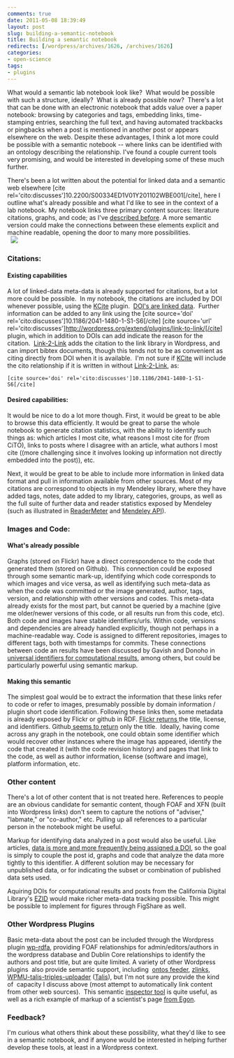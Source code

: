 ```yaml
---
comments: true
date: 2011-05-08 18:39:49
layout: post
slug: building-a-semantic-notebook
title: Building a semantic notebook
redirects: [/wordpress/archives/1626, /archives/1626]
categories:
- open-science
tags:
- plugins
---
```


What would a semantic lab notebook look like?  What would be possible with such a structure, ideally?  What is already possible now?  There's a lot that can be done with an electronic notebook that adds value over a paper notebook: browsing by categories and tags, embedding links, time-stamping entries, searching the full text, and having automated trackbacks or pingbacks when a post is mentioned in another post or appears elsewhere on the web.  Despite these advantages, I think a lot more could be possible with a semantic notebook -- where links can be identified with an ontology describing the relationship.  I've found a couple current tools very promising, and would be interested in developing some of these much further.  

There's been a lot written about the potential for linked data and a semantic web elsewhere [cite rel='cito:discusses']10.2200/S00334ED1V01Y201102WBE001[/cite], here I outline what's already possible and what I'd like to see in the context of a lab notebook. My notebook links three primary content sources: literature citations, graphs, and code; as I've [described before](http://www.carlboettiger.info/archives/211).  A more semantic version could make the connections between these elements explicit and machine readable, opening the door to many more possibilities.  
  
[![](http://www.carlboettiger.info/wp-content/uploads/2010/11/mynotebook-300x123.png)](http://www.carlboettiger.info/wp-content/uploads/2010/11/mynotebook.png)


### Citations:




#### Existing capabilities


A lot of linked-data meta-data is already supported for citations, but a lot more could be possible.  In my notebook, the citations are included by DOI whenever possible, using the [KCite](http://wordpress.org/extend/plugins/kcite/) plugin.  [DOI's are linked data](http://inkdroid.org/journal/2011/04/25/dois-as-linked-data/).  Further information can be added to any link using the [cite source='doi' rel='cito:discusses']10.1186/2041-1480-1-S1-S6[/cite] [cite source='url' rel='cito:discusses']http://wordpress.org/extend/plugins/link-to-link/[/cite] plugin, which in addition to DOIs can add indicate the reason for the citation.  [Link-2-Link](http://wordpress.org/extend/plugins/link-to-link/installation/) adds the citation to the link library in Wordpress, and can import bibtex documents, though this tends not to be as convenient as citing directly from DOI when it is available.  I'm not sure if [KCite](http://wordpress.org/extend/plugins/kcite/) will include the cito relationship if it is written in without [Link-2-Link](http://wordpress.org/extend/plugins/link-to-link/installation/), as:

    
    [cite source='doi' rel='cito:discusses']10.1186/2041-1480-1-S1-S6[/cite]
    




#### Desired capabilities:


It would be nice to do a lot more though.  First, it would be great to be able to browse this data efficiently.  It would be great to parse the whole notebook to generate citation statistics, with the ability to identify such things as: which articles I most cite, what reasons I most cite for (from CiTO), links to posts where I disagree with an article, what authors I most cite ((more challenging since it involves looking up information not directly embedded into the post)), etc.

Next, it would be great to be able to include more information in linked data format and pull in information available from other sources.  Most of my citations are correspond to objects in my Mendeley library, where they have added tags, notes, date added to my library, categories, groups, as well as the full suite of further data and reader statistics exposed by Mendeley (such as illustrated in [ReaderMeter](http://readermeter.org/) and [Mendeley API](http://dev.mendeley.com/)).


### Images and Code:




#### What's already possible


Graphs (stored on Flickr) have a direct correspondence to the code that generated them (stored on Github).  This connection could be exposed through some semantic mark-up, identifying which code corresponds to which images and vice versa, as well as identifying such meta-data as when the code was committed or the image generated, author, tags, version, and relationship with other versions and codes.  This meta-data already exists for the most part, but cannot be queried by a machine (give me older/newer versions of this code, or all results run from this code, etc).  Both code and images have stable identifiers/urls.  Within code, versions and dependencies are already handled explicitly, though not perhaps in a machine-readable way.  Code is assigned to different repositories, images to different tags, both with timestamps for commits.  These connections between code an results have been discussed by Gavish and Donoho in [universal identifiers for computational results](http://www.stanford.edu/~vcs/AAAS2011/), among others, but could be particularly powerful using semantic markup.  



#### Making this semantic


The simplest goal would be to extract the information that these links refer to code or refer to images, presumably possible by domain information / plugin short code identification.  Following these links then, some metadata is already exposed by Flickr or github in RDF.  [Flickr returns ](http://inspector.sindice.com/inspect?url=http%3A%2F%2Fwww.flickr.com%2Fphotos%2Fcboettig%2F5692100650&content=#SIGMA)the title, license, and identifiers.  Github[ seems to return](http://inspector.sindice.com/inspect?url=http%3A%2F%2Fgithub.com%2Fcboettig%2FComparative-Phylogenetics%2Fblob%2Ff75d2f79b0469112bf2635e321006e1079fa2c41%2Ftreebase%2FR%2Ftreebase.R&content=) only the title.  Ideally, having come across any graph in the notebook, one could obtain some identifier which would recover other instances where the image has appeared, identify the code that created it (with the code revision history) and pages that link to the code, as well as author information, license (software and image), platform information, etc.


### Other content


There's a lot of other content that is not treated here.  References to people are an obvious candidate for semantic content, though FOAF and XFN (built into Wordpress links) don't seem to capture the notions of "adviser," "labmate," or "co-author," etc.  Pulling up all references to a particular person in the notebook might be useful.

Markup for identifying data analyzed in a post would also be useful.  Like articles, [data is more and more frequently being assigned a DOI](http://datacite.org/), so the goal is simply to couple the post id, graphs and code that analyze the data more tightly to this identifier.  A different solution may be necessary for unpublished data, or for indicating the subset or combination of published data sets used.

Aquiring DOIs for computational results and posts from the California Digital Library's [EZID](http://www.cdlib.org/services/uc3/ezid/index.html) would make richer meta-data tracking possible.  This might be possible to implement for figures through FigShare as well.


### Other Wordpress Plugins


Basic meta-data about the post can be included through the Wordpress plugin [wp-rdfa](http://dev.squarecows.com/projects/wp-rdfa/),  providing FOAF relationships for admin/editors/authors in the wordpress  database and Dublin Core relationships to identify the authors and post  title, but are quite limited. A variety of other Wordpress plugins  also provide semantic support, including  [ontos feeder](http://www.ontos.com/o_eng/index.php?cs=1), [zlinks](http://fgiasson.com/blog/index.php/2007/09/01/blogs-wordpress-zitgist-and-the-semantic-web/), [WPMU-talis-triples-uploader](http://wordpress.org/extend/plugins/wpmu-talis-triple-uploader/) ([Talis](http://www.talis.com)), but I'm not sure any provide the kind of  capacity I discuss above (most attempt to automatically link content from other web sources).  This semantic [inspector tool](http://inspector.sindice.com/index.jsp) is quite useful, as well as a rich example of markup of a scientist's page [from Egon](http://egonw.github.com/).


### Feedback?


I'm curious what others think about these possibility, what they'd like to see in a semantic notebook, and if anyone would be interested in helping further develop these tools, at least in a Wordpress context.


